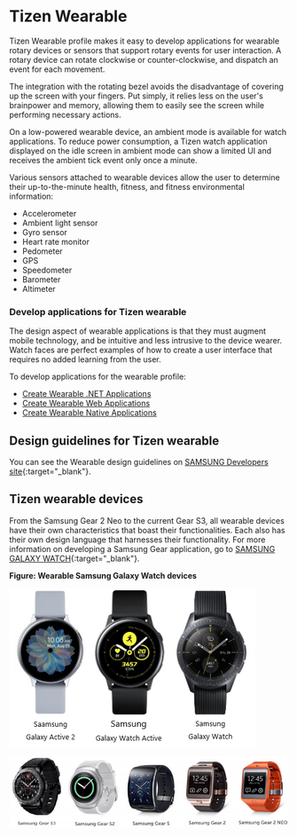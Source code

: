 # Tizen Wearable

Tizen Wearable profile makes it easy to develop applications for wearable rotary devices or sensors that support rotary events for user interaction. A rotary device can rotate clockwise or counter-clockwise, and dispatch an event for each movement.

The integration with the rotating bezel avoids the disadvantage of covering up the screen with your fingers. Put simply, it relies less on the user's brainpower and memory, allowing them to easily see the screen while performing necessary actions.

On a low-powered wearable device, an ambient mode is available for watch applications. To reduce power consumption, a Tizen watch application displayed on the idle screen in ambient mode can show a limited UI and receives the ambient tick event only once a minute.

Various sensors attached to wearable devices allow the user to determine their up-to-the-minute health, fitness, and fitness environmental information:

- Accelerometer
- Ambient light sensor
- Gyro sensor
- Heart rate monitor
- Pedometer
- GPS
- Speedometer
- Barometer
- Altimeter

### Develop applications for Tizen wearable

The design aspect of wearable applications is that they must augment mobile technology, and be intuitive and less intrusive to the device wearer. Watch faces are perfect examples of how to create a user interface that requires no added learning from the user.

To develop applications for the wearable profile:

- [Create Wearable .NET Applications](../../../application/dotnet/get-started/wearable/first-app.md)
- [Create Wearable Web Applications](../../../application/web/get-started/wearable/first-app.md)
- [Create Wearable Native Applications](../../../application/native/get-started/wearable/first-app.md)

## Design guidelines for Tizen wearable

You can see the Wearable design guidelines on [SAMSUNG Developers site](https://developer.samsung.com/galaxy-watch/design/principle){:target="_blank"}.

## Tizen wearable devices

From the Samsung Gear 2 Neo to the current Gear S3, all wearable devices have their own characteristics that boast their functionalities. Each also has their own design language that harnesses their functionality.
For more information on developing a Samsung Gear application, go to [SAMSUNG GALAXY WATCH](http://developer.samsung.com/gear){:target="_blank"}.

**Figure: Wearable Samsung Galaxy Watch devices**

![Wearable Samsung Watch devices](media/samsung_galaxy_watches.png)

![Wearable Samsung Gear devices](media/profile_wearable_devices.png)
